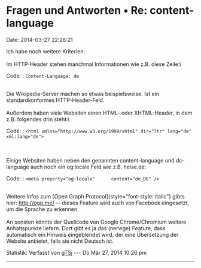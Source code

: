 Fragen und Antworten • Re: content-language
===========================================

Date: 2014-03-27 22:26:21

Ich habe noch weitere Kriterien:\
\
Im HTTP-Header stehen manchmal Informationen wie z.B. diese Zeile:\

Code: 
:   `Content-Language: de`

\
Die Wikipedia-Server machen so etwas beispielsweise. Ist ein
standardkonformes HTTP-Header-Feld.\
\
Außerdem haben viele Websiten einen HTML- oder XHTML-Header, in dem z.B.
folgendes drin steht:\

Code: 
:   `<html xmlns="http://www.w3.org/1999/xhtml" dir="ltr" lang="de" xml:lang="de">`

\
\
Einige Websiten haben neben den genannten content-language und
dc-language auch noch ein og:locale Feld wie z.B. heise.de:

Code: 
:   `<meta property="og:locale"      content="de_DE" />`

\
Weitere Infos zum [Open Graph Protocol]{style="font-style: italic"}
gibts hier: <http://ogp.me/> -- dieses Feature wird auch von Facebook
eingesetzt, um die Sprache zu erkennen.\
\
An sonsten könnte der Quellcode von Google Chrome/Chromium weitere
Anhaltspunkte liefern. Dort gibt es ja das (nervige) Feature, dass
automatisch ein Hinweis eingeblendet wird, der eine Übersetzung der
Website anbietet, falls sie nicht Deutsch ist.

Statistik: Verfasst von
[gTSj](http://forum.yacy-websuche.de/memberlist.php?mode=viewprofile&u=9351)
--- Do Mär 27, 2014 10:26 pm

------------------------------------------------------------------------

